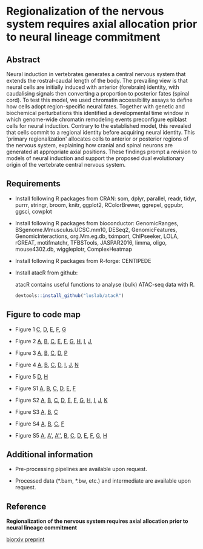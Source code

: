 # Regionalization of the nervous system requires axial allocation prior to neural lineage commitment 

## Abstract 
Neural induction in vertebrates generates a central nervous system that extends the rostral-caudal length of the body. The prevailing view is that neural cells are initially induced with anterior (forebrain) identity, with caudalising signals then converting a proportion to posterior fates (spinal cord). To test this model, we used chromatin accessibility assays to define how cells adopt region-specific neural fates. Together with genetic and biochemical perturbations this identified a developmental time window in which genome-wide chromatin remodeling events preconfigure epiblast cells for neural induction. Contrary to the established model, this revealed that cells commit to a regional identity before acquiring neural identity. This 'primary regionalization' allocates cells to anterior or posterior regions of the nervous system, explaining how cranial and spinal neurons are generated at appropriate axial positions. These findings prompt a revision to models of neural induction and support the proposed dual evolutionary origin of the vertebrate central nervous system.

## Requirements 

* Install following R packages from CRAN: 
som, dplyr, parallel, readr, tidyr, purrr, stringr, broom, knitr,
ggplot2, RColorBrewer, ggrepel, ggpubr, ggsci, cowplot

* Install following R packages from bioconductor:
GenomicRanges, BSgenome.Mmusculus.UCSC.mm10, DESeq2, GenomicFeatures, GenomicInteractions, org.Mm.eg.db, tximport, ChIPseeker, LOLA, rGREAT, motifmatchr, TFBSTools, JASPAR2016, limma, oligo, mouse4302.db, wiggleplotr, ComplexHeatmap

* Install following R packages from R-forge: 
CENTIPEDE

* Install atacR from github:

    atacR contains useful functions to analyse (bulk) ATAC-seq data with R.

    ``` r
    devtools::install_github("luslab/atacR")
    ``` 


## Figure to code map 

* Figure 1
 [C](../master/analysis/regulatoryRegionPlots/01_Pou5f1Example.R),
 [D](../master/analysis/regulatoryRegionPlots/02_0lig2Example.R),
 [E](../master/analysis/02_atacseq_DESeq2-WT-analysis.R),
 [F](../master/analysis/02_atacseq_DESeq2-WT-analysis.R),
 [G](../master/analysis/04_atacseq_WT-downstreamAnalysis.R)

* Figure 2
 [A](../master/analysis/03_atacseq_SOM-WT-analysis.R),
 [B](../master/analysis/regulatoryRegionPlots/03_ShhAnteriorExample.R),
 [C](../master/analysis/regulatoryRegionPlots/04_Phox2bHindbrainExample.R),
 [E](../master/analysis/regulatoryRegionPlots/05_Hoxc8SpinalCordExample.R),
 [F](../master/analysis/04_atacseq_WT-downstreamAnalysis.R),
 [G](../master/analysis/04_atacseq_WT-downstreamAnalysis.R),
 [H](../master/analysis/04_atacseq_WT-downstreamAnalysis.R),
 [I](../master/analysis/04_atacseq_WT-downstreamAnalysis.R),
 [J](../master/analysis/04_atacseq_WT-downstreamAnalysis.R),

* Figure 3
 [A](../master/analysis/04_atacseq_WT-downstreamAnalysis.R),
 [B](../master/analysis/04_atacseq_WT-downstreamAnalysis.R),
 [C](../master/analysis/04_atacseq_WT-downstreamAnalysis.R),
 [D](../master/analysis/04_atacseq_WT-downstreamAnalysis.R),
 [P](../master/analysis/xx_rnaseq_analysis.R)

* Figure 4
 [A](../master/analysis/05_atacseq_NMP-analysis.R),
 [B](../master/analysis/05_atacseq_NMP-analysis.R),
 [C](../master/analysis/05_atacseq_NMP-analysis.R),
 [D](../master/sh/plotCdx2Heatmap.sh),
 [I](../master/analysis/04_atacseq_WT-downstreamAnalysis.R),
 [J](../master/analysis/07_atacseq_Cdx2-analysis.R),
 [N](../master/analysis/05_atacseq_NMP-analysis.R)

* Figure 5
 [D](../master/analysis/xx_D5SCind-D5Hrep_analysis.R),
 [H](../master/analysis/xx_D5SCind-D5Hrep_analysis.R)

* Figure S1
 [A](../master/analysis/01_atacseq_qc.R),
 [B](../master/analysis/01_atacseq_qc.R),
 [C](../master/analysis/01_atacseq_qc.R),
 [D](../master/analysis/01_atacseq_qc.R),
 [E](../master/analysis/01_atacseq_qc.R),
 [F](../master/analysis/01_atacseq_qc.R)

* Figure S2
 [A](../master/analysis/04_atacseq_WT-downstreamAnalysis.R),
 [B](../master/analysis/04_atacseq_WT-downstreamAnalysis.R),
 [C](../master/analysis/04_atacseq_WT-downstreamAnalysis.R),
 [D](../master/analysis/04_atacseq_WT-downstreamAnalysis.R),
 [E](../master/analysis/04_atacseq_WT-downstreamAnalysis.R),
 [F](../master/analysis/04_atacseq_WT-downstreamAnalysis.R),
 [G](../master/analysis/04_atacseq_WT-downstreamAnalysis.R),
 [H](../master/analysis/04_atacseq_WT-downstreamAnalysis.R),
 [I](../master/analysis/04_atacseq_WT-downstreamAnalysis.R),
 [J](../master/analysis/regulatoryRegionPlots/06_ShhInvivoExample.R),
 [K](../master/analysis/regulatoryRegionPlots/07_Olig2InvivoExample.R)

* Figure S3
 [A](../master/analysis/04_atacseq_WT-downstreamAnalysis.R),
 [B](../master/analysis/04_atacseq_WT-downstreamAnalysis.R),
 [C](../master/analysis/04_atacseq_WT-downstreamAnalysis.R)

* Figure S4
 [A](../master/analysis/xx_atacseq_hbPlus-analysis.R),
 [B](../master/analysis/xx_atacseq_hbPlus-analysis.R),
 [C](../master/analysis/xx_atacseq_hbPlus-analysis.R),
 [F](../master/analysis/xx_rnaseq_analysis.R)

* Figure S5
 [A](../master/analysis/07_atacseq_Cdx2-analysis.R),
 [A'](../master/analysis/regulatoryRegionPlots/08_Phox2bCdx2Example.R),
 [A''](../master/analysis/regulatoryRegionPlots/09_MafbCdx2Example.R),
 [B](../master/sh/plotCdx2Heatmap.sh),
 [C](../master/analysis/07_atacseq_Cdx2-analysis.R),
 [D](../master/analysis/07_atacseq_Cdx2-analysis.R),
 [E](../master/analysis/07_atacseq_Cdx2-analysis.R),
 [F](../master/analysis/07_atacseq_Cdx2-analysis.R),
 [G](../master/analysis/xx_microarray_analysis.R),
 [H](../master/analysis/07_atacseq_Cdx2-analysis.R)

## Additional information 

* Pre-processing pipelines are available upon request.

* Processed data (*.bam, *.bw, etc.) and intermediate are available upon request.

## Reference 
**Regionalization of the nervous system requires axial allocation prior to neural lineage commitment**

[biorxiv preprint](https://www.biorxiv.org/content/early/2017/12/04/229203)
